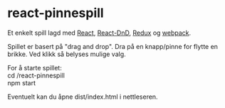 # react-pinnespill

Et enkelt spill lagd med [React](https://reactjs.org/), [React-DnD](https://react-dnd.github.io/react-dnd/), [Redux](https://github.com/reduxjs/redux) og [webpack](https://github.com/webpack/webpack).  



Spillet er basert på "drag and drop". Dra på en knapp/pinne for flytte en brikke. Ved klikk så belyses mulige valg. 

For å starte spillet:<br />
cd /react-pinnespill<br />
npm start<br />

Eventuelt kan du åpne dist/index.html i nettleseren.




